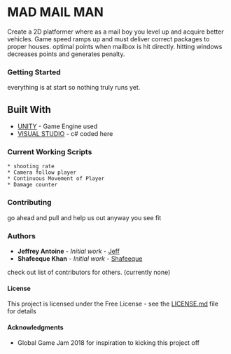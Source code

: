 # MAD MAIL MAN

Create a 2D platformer where as a mail boy you level up and acquire better vehicles.
Game speed ramps up and must deliver correct packages to proper houses.
optimal points when mailbox is hit directly. hitting windows decreases points and generates penalty.

### Getting Started

everything is at start so nothing truly runs yet.
## Built With
* [UNITY](https://unity3d.com/) - Game Engine used
* [VISUAL STUDIO](https://www.visualstudio.com/) - c# coded here 
### Current Working Scripts
```
* shooting rate
* Camera follow player
* Continuous Movement of Player
* Damage counter

```
### Contributing

go ahead and pull and help us out anyway you see fit

### Authors

* **Jeffrey Antoine** - *Initial work* - [Jeff](https://github.com/PurpleBooth)
* **Shafeeque Khan** - *Initial work* - [Shafeeque](https://github.com/skhan064)

check out list of contributors for others. (currently none)

#### License

This project is licensed under the Free License - see the [LICENSE.md](LICENSE.md) file for details

#### Acknowledgments
* Global Game Jam 2018 for inspiration to kicking this project off
